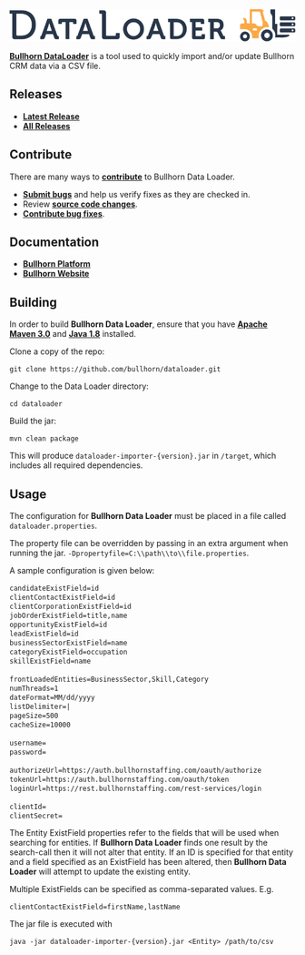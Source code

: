 ![DataLoader Logo](dataloader.png)

**[Bullhorn DataLoader](http://www.bullhorn.com)** is a tool used to quickly import and/or update Bullhorn CRM data via a CSV file.

## Releases

* **[Latest Release](https://github.com/bullhorn/dataloader/releases/latest)**
* **[All Releases](https://github.com/bullhorn/dataloader/releases)**

## Contribute

There are many ways to **[contribute](https://github.com/bullhorn/dataloader/blob/master/CONTRIBUTING.md)** to Bullhorn Data Loader.
* **[Submit bugs](https://github.com/bullhorn/dataloader/issues)** and help us verify fixes as they are checked in.
* Review **[source code changes](https://github.com/bullhorn/dataloader/pulls)**.
* **[Contribute bug fixes](https://github.com/bullhorn/dataloader/blob/master/CONTRIBUTING.md)**.

## Documentation

*  **[Bullhorn Platform](http://bullhorn.github.io/platform)**
*  **[Bullhorn Website](http://www.bullhorn.com)**

## Building

In order to build **Bullhorn Data Loader**, ensure that you have **[Apache Maven 3.0](https://maven.apache.org/)** and
**[Java 1.8](http://www.oracle.com/technetwork/java/javase/downloads/jdk8-downloads-2133151.html)** installed.

Clone a copy of the repo:

```
git clone https://github.com/bullhorn/dataloader.git
```

Change to the Data Loader directory:

```
cd dataloader
```

Build the jar:

```
mvn clean package
```

This will produce `dataloader-importer-{version}.jar` in `/target`, which includes all required dependencies.

## Usage

The configuration for **Bullhorn Data Loader** must be placed in a file called `dataloader.properties`.

The property file can be overridden by passing in an extra argument when running the jar.
`-Dpropertyfile=C:\\path\\to\\file.properties`.

A sample configuration is given below:

```
candidateExistField=id
clientContactExistField=id
clientCorporationExistField=id
jobOrderExistField=title,name
opportunityExistField=id
leadExistField=id
businessSectorExistField=name
categoryExistField=occupation
skillExistField=name

frontLoadedEntities=BusinessSector,Skill,Category
numThreads=1
dateFormat=MM/dd/yyyy
listDelimiter=|
pageSize=500
cacheSize=10000

username=
password=

authorizeUrl=https://auth.bullhornstaffing.com/oauth/authorize
tokenUrl=https://auth.bullhornstaffing.com/oauth/token
loginUrl=https://rest.bullhornstaffing.com/rest-services/login

clientId=
clientSecret=
```

The Entity ExistField properties refer to the fields that will be used when searching for entities. If **Bullhorn Data Loader** finds
one result by the search-call then it will not alter that entity. If an ID is specified for that entity and a field
specified as an ExistField has been altered, then **Bullhorn Data Loader** will attempt to update the existing entity.

Multiple ExistFields can be specified as comma-separated values. E.g.

```
clientContactExistField=firstName,lastName
```

The jar file is executed with

```
java -jar dataloader-importer-{version}.jar <Entity> /path/to/csv
```
